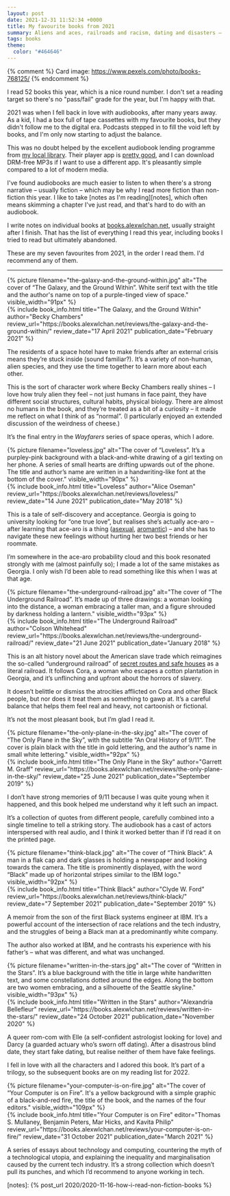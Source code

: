 ```yaml
---
layout: post
date: 2021-12-31 11:52:34 +0000
title: My favourite books from 2021
summary: Aliens and aces, railroads and racism, dating and disasters – what I enjoyed reading this year.
tags: books
theme:
  color: "#464646"
---
```


<style type="x-text/scss">
  @import "posts/_end_of_year_books.scss";

  #becky_chambers {
    @include book_styles(#9d418d);
  }

  #alice_oseman  {
    @include book_styles(#ce63cc);
  }

  #colson_whitehead {
    @include book_styles(#845657);
  }

  #garrett_graff {
    @include book_styles(#222);
  }

  #clyde_w_ford {
    @include book_styles(#222);
  }

  #alexandria_bellefleur {
    @include book_styles(#0f5987);
  }

  #computer_fire {
    @include book_styles(#eb2122);
  }
</style>


{% comment %}
Card image: https://www.pexels.com/photo/books-768125/
{% endcomment %}

I read 52 books this year, which is a nice round number.
I don't set a reading target so there's no "pass/fail" grade for the year, but I'm happy with that.

2021 was when I fell back in love with audiobooks, after many years away.
As a kid, I had a box full of tape cassettes with my favourite books, but they didn't follow me to the digital era.
Podcasts stepped in to fill the void left by books, and I'm only now starting to adjust the balance.

This was no doubt helped by the excellent audiobook lending programme from [my local library][herts].
Their player app is [pretty good][app], and I can download DRM-free MP3s if I want to use a different app.
It's pleasantly simple compared to a lot of modern media.

I've found audiobooks are much easier to listen to when there's a strong narrative – usually fiction – which may be why I read more fiction than non-fiction this year.
I like to take [notes as I'm reading][notes], which often means skimming a chapter I've just read, and that's hard to do with an audiobook.

I write notes on individual books at [books.alexwlchan.net][books], usually straight after I finish.
That has the list of everything I read this year, including books I tried to read but ultimately abandoned.

These are my seven favourites from 2021, in the order I read them.
I'd recommend any of them.

---

<div class="book_review" id="becky_chambers">
  <div class="heading">
    <div class="book_cover">
      {%
        picture
        filename="the-galaxy-and-the-ground-within.jpg"
        alt="The cover of “The Galaxy, and the Ground Within”. White serif text with the title and the author's name on top of a purple-tinged view of space."
        visible_width="91px"
      %}
    </div>
    {%
      include book_info.html
      title="The Galaxy, and the Ground Within"
      author="Becky Chambers"
      review_url="https://books.alexwlchan.net/reviews/the-galaxy-and-the-ground-within/"
      review_date="17 April 2021"
      publication_date="February 2021"
    %}
  </div>
  <div class="review_text">
    <p>
      The residents of a space hotel have to make friends after an external crisis means they&rsquo;re stuck inside (sound familiar?).
      It&rsquo;s a variety of non-human, alien species, and they use the time together to learn more about each other.
    </p>
    <p>
      This is the sort of character work where Becky Chambers really shines – I love how truly alien they feel &ndash; not just humans in face paint, they have different social structures, cultural habits, physical biology.
      There are almost no humans in the book, and they’re treated as a bit of a curiosity – it made me reflect on what I think of as &ldquo;normal&rdquo;.
      (I particularly enjoyed an extended discussion of the weirdness of cheese.)
    </p>
    <p>
      It&rsquo;s the final entry in the <em>Wayfarers</em> series of space operas, which I adore.
    </p>
  </div>
</div>

<div class="book_review" id="alice_oseman">
  <div class="heading">
    <div class="book_cover">
      {%
        picture
        filename="loveless.jpg"
        alt="The cover of “Loveless”. It’s a purpley-pink background with a black-and-white drawing of a girl texting on her phone. A series of small hearts are drifting upwards out of the phone. The title and author’s name are written in a handwriting-like font at the bottom of the cover."
        visible_width="90px"
      %}
    </div>
    {%
      include book_info.html
      title="Loveless"
      author="Alice Oseman"
      review_url="https://books.alexwlchan.net/reviews/loveless/"
      review_date="14 June 2021"
      publication_date="May 2018"
    %}
  </div>
  <div class="review_text">
    <p>
      This is a tale of self-discovery and acceptance.
      Georgia is going to university looking for &ldquo;one true love&rdquo;, but realises she&rsquo;s actually ace-aro &ndash; after learning that ace-aro is a thing (<a href="https://en.wikipedia.org/wiki/Asexuality">asexual</a>, <a href="https://en.wikipedia.org/wiki/Romantic_orientation#Aromanticism">aromantic</a>) – and she has to navigate these new feelings without hurting her two best friends or her roommate.
    </p>
    <p>
      I&rsquo;m somewhere in the ace-aro probability cloud and this book resonated strongly with me (almost painfully so); I made a lot of the same mistakes as Georgia.
      I only wish I&rsquo;d been able to read something like this when I was at that age.
    </p>
  </div>
</div>

<div class="book_review" id="colson_whitehead">
  <div class="heading">
    <div class="book_cover">
      {%
        picture
        filename="the-underground-railroad.jpg"
        alt="The cover of “The Underground Railroad”. It’s made up of three drawings: a woman looking into the distance, a woman embracing a taller man, and a figure shrouded by darkness holding a lantern."
        visible_width="93px"
      %}
    </div>
    {%
      include book_info.html
      title="The Underground Railroad"
      author="Colson Whitehead"
      review_url="https://books.alexwlchan.net/reviews/the-underground-railroad/"
      review_date="21 June 2021"
      publication_date="January 2018"
    %}
  </div>
  <div class="review_text">
    <p>
      This is an alt history novel about the American slave trade which reimagines the so-called &ldquo;underground railroad&rdquo; of <a href="https://en.wikipedia.org/wiki/Underground_Railroad">secret routes and safe houses</a> as a literal railroad.
      It follows Cora, a woman who escapes a cotton plantation in Georgia, and it&rsquo;s unflinching and upfront about the horrors of slavery.
    </p>
    <p>
      It doesn’t belittle or dismiss the atrocities afflicted on Cora and other Black people, but nor does it treat them as something to gawp at.
      It’s a careful balance that helps them feel real and heavy, not cartoonish or fictional.
    </p>
    <p>
      It’s not the most pleasant book, but I’m glad I read it.
    </p>
  </div>
</div>

<div class="book_review" id="garrett_graff">
  <div class="heading">
    <div class="book_cover">
      {%
        picture
        filename="the-only-plane-in-the-sky.jpg"
        alt="The cover of “The Only Plane in the Sky”, with the subtitle “An Oral History of 9/11”. The cover is plain black with the title in gold lettering, and the author's name in small white lettering."
        visible_width="92px"
      %}
    </div>
    {%
      include book_info.html
      title="The Only Plane in the Sky"
      author="Garrett M. Graff"
      review_url="https://books.alexwlchan.net/reviews/the-only-plane-in-the-sky/"
      review_date="25 June 2021"
      publication_date="September 2019"
    %}
  </div>
  <div class="review_text">
    <p>
      I don&rsquo;t have strong memories of 9/11 because I was quite young when it happened, and this book helped me understand why it left such an impact.
    </p>
    <p>
      It&rsquo;s a collection of quotes from different people, carefully combined into a single timeline to tell a striking story.
      The audiobook has a cast of actors interspersed with real audio, and I think it worked better than if I&rsquo;d read it on the printed page.
    </p>
  </div>
</div>

<div class="book_review" id="clyde_w_ford">
  <div class="heading">
    <div class="book_cover">
      {%
        picture
        filename="think-black.jpg"
        alt="The cover of “Think Black”. A man in  a flak cap and dark glasses is holding a newspaper and looking towards the camera. The title is prominently displayed, with the word “Black” made up of horizontal stripes similar to the IBM logo."
        visible_width="92px"
      %}
    </div>
    {%
      include book_info.html
      title="Think Black"
      author="Clyde W. Ford"
      review_url="https://books.alexwlchan.net/reviews/think-black/"
      review_date="7 September 2021"
      publication_date="September 2019"
    %}
  </div>
  <div class="review_text">
    <p>
      A memoir from the son of the first Black systems engineer at IBM.
      It&rsquo;s a powerful account of the intersection of race relations and the tech industry, and the struggles of being a Black man at a predominantly white company.
    </p>
    <p>
      The author also worked at IBM, and he contrasts his experience with his father&rsquo;s &ndash; what was different, and what was unchanged.
    </p>
  </div>
</div>

<div class="book_review" id="alexandria_bellefleur">
  <div class="heading">
    <div class="book_cover">
      {%
        picture
        filename="written-in-the-stars.jpg"
        alt="The cover of “Written in the Stars”. It’s a blue background with the title in large white handwritten text, and some constellations dotted around the edges. Along the bottom are two women embracing, and a silhouette of the Seattle skyline."
        visible_width="93px"
      %}
    </div>
    {%
      include book_info.html
      title="Written in the Stars"
      author="Alexandria Bellefleur"
      review_url="https://books.alexwlchan.net/reviews/written-in-the-stars/"
      review_date="24 October 2021"
      publication_date="November 2020"
    %}
  </div>
  <div class="review_text">
    <p>
      A queer rom-com with Elle (a self-confident astrologist looking for love) and Darcy (a guarded actuary who&rsquo;s sworn off dating).
      After a disastrous blind date, they start fake dating, but realise neither of them have fake feelings.
    </p>
    <p>
      I fell in love with all the characters and I adored this book.
      It&rsquo;s part of a trilogy, so the subsequent books are on my reading list for 2022.
    </p>
  </div>
</div>

<div class="book_review" id="computer_fire">
  <div class="heading">
    <div class="book_cover">
      {%
        picture
        filename="your-computer-is-on-fire.jpg"
        alt="The cover of “Your Computer is on Fire”. It's a yellow background with a simple graphic of a black-and-red fire, the title of the book, and the names of the four editors."
        visible_width="109px"
      %}
    </div>
    {%
      include book_info.html
      title="Your Computer is on Fire"
      editor="Thomas S. Mullaney, Benjamin Peters, Mar Hicks, and Kavita Philip"
      review_url="https://books.alexwlchan.net/reviews/your-computer-is-on-fire/"
      review_date="31 October 2021"
      publication_date="March 2021"
    %}
  </div>
  <div class="review_text">
    <p>
      A series of essays about technology and computing, countering the myth of a technological utopia, and explaining the inequality and marginalisation caused by the current tech industry.
      It&rsquo;s a strong collection which doesn&rsquo;t pull its punches, and which I&rsquo;d recommend to anyone working in tech.
    </p>
  </div>
</div>

[herts]: https://www.hertfordshire.gov.uk/services/libraries-and-archives/books-and-reading/ebooks-and-audiobooks/ebooks-and-audiobooks.aspx
[app]: https://twitter.com/alexwlchan/status/1418827399702224896
[books]: https://books.alexwlchan.net/reviews/#books_by_year_2021
[notes]: {% post_url 2020/2020-11-16-how-i-read-non-fiction-books %}
